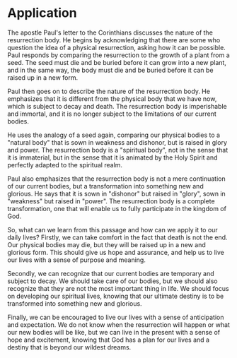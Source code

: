 # Application

The apostle Paul's letter to the Corinthians discusses the nature of the resurrection body. He begins by acknowledging that there are some who question the idea of a physical resurrection, asking how it can be possible. Paul responds by comparing the resurrection to the growth of a plant from a seed. The seed must die and be buried before it can grow into a new plant, and in the same way, the body must die and be buried before it can be raised up in a new form.

Paul then goes on to describe the nature of the resurrection body. He emphasizes that it is different from the physical body that we have now, which is subject to decay and death. The resurrection body is imperishable and immortal, and it is no longer subject to the limitations of our current bodies.

He uses the analogy of a seed again, comparing our physical bodies to a "natural body" that is sown in weakness and dishonor, but is raised in glory and power. The resurrection body is a "spiritual body", not in the sense that it is immaterial, but in the sense that it is animated by the Holy Spirit and perfectly adapted to the spiritual realm.

Paul also emphasizes that the resurrection body is not a mere continuation of our current bodies, but a transformation into something new and glorious. He says that it is sown in "dishonor" but raised in "glory", sown in "weakness" but raised in "power". The resurrection body is a complete transformation, one that will enable us to fully participate in the kingdom of God.

So, what can we learn from this passage and how can we apply it to our daily lives? Firstly, we can take comfort in the fact that death is not the end. Our physical bodies may die, but they will be raised up in a new and glorious form. This should give us hope and assurance, and help us to live our lives with a sense of purpose and meaning.

Secondly, we can recognize that our current bodies are temporary and subject to decay. We should take care of our bodies, but we should also recognize that they are not the most important thing in life. We should focus on developing our spiritual lives, knowing that our ultimate destiny is to be transformed into something new and glorious.

Finally, we can be encouraged to live our lives with a sense of anticipation and expectation. We do not know when the resurrection will happen or what our new bodies will be like, but we can live in the present with a sense of hope and excitement, knowing that God has a plan for our lives and a destiny that is beyond our wildest dreams.

